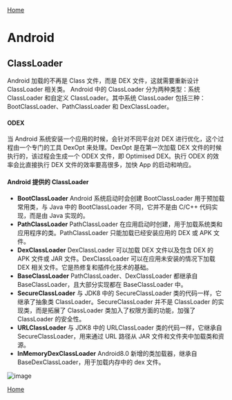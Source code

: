 [Home](../../README.md)

# Android

## ClassLoader
Android 加载的不再是 Class 文件，而是 DEX 文件，这就需要重新设计 ClassLoader 相关类。
Android 中的 ClassLoader 分为两种类型：系统 ClassLoader 和自定义 ClassLoader。其中系统 ClassLoader 包括三种：BootClassLoader、PathClassLoader 和 DexClassLoader。

#### ODEX
当 Android 系统安装一个应用的时候，会针对不同平台对 DEX 进行优化，这个过程由一个专门的工具 DexOpt 来处理。DexOpt 是在第一次加载 DEX 文件的时候执行的，该过程会生成一个 ODEX 文件，即 Optimised DEX。执行 ODEX 的效率会比直接执行 DEX 文件的效率要高很多，加快 App 的启动和响应。

#### Android 提供的 ClassLoader
- **BootClassLoader**
Android 系统启动时会创建 BootClassLoader 用于预加载常用类，与 Java 中的 BootClassLoader 不同，它并不是由 C/C++ 代码实现，而是由 Java 实现的。
- **PathClassLoader**
PathClassLoader 在应用启动时创建，用于加载系统类和应用程序的类。PathClassLoader 只能加载已经安装应用的 DEX 或 APK 文件。
- **DexClassLoader**
DexClassLoader 可以加载 DEX 文件以及包含 DEX 的 APK 文件或 JAR 文件。DexClassLoader 可以在应用未安装的情况下加载 DEX 相关文件。它是热修复和插件化技术的基础。
- **BaseClassLoader**
PathClassLoader、DexClassLoader 都继承自 BaseClassLoader，且大部分实现都在 BaseClassLoader 中。
- **SecureClassLoader**
与 JDK8 中的 SecureClassLoader 类的代码一样，它继承了抽象类 ClassLoader。SecureClassLoader 并不是 ClassLoader 的实现类，而是拓展了 ClassLoader 类加入了权限方面的功能，加强了 ClassLoader 的安全性。
- **URLClassLoader**
与 JDK8 中的 URLClassLoader 类的代码一样，它继承自 SecureClassLoader，用来通过 URL 路径从 JAR 文件和文件夹中加载类和资源。
- **InMemoryDexClassLoader**
Android8.0 新增的类加载器，继承自 BaseDexClassLoader，用于加载内存中的 dex 文件。

![image](https://user-images.githubusercontent.com/8423120/46193140-b6a5d280-c32f-11e8-9d85-618b14afb3eb.png)

[Home](../../README.md)